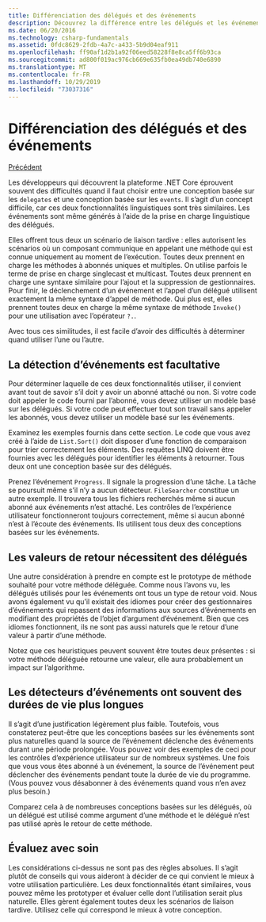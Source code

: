 ```yaml
---
title: Différenciation des délégués et des événements
description: Découvrez la différence entre les délégués et les événements, et quand utiliser chacune de ces fonctionnalités de .NET Core.
ms.date: 06/20/2016
ms.technology: csharp-fundamentals
ms.assetid: 0fdc8629-2fdb-4a7c-a433-5b9d04eaf911
ms.openlocfilehash: ff90af1d2b1a92f06eed58228f8e8ca5ff6b93ca
ms.sourcegitcommit: ad800f019ac976cb669e635fb0ea49db740e6890
ms.translationtype: MT
ms.contentlocale: fr-FR
ms.lasthandoff: 10/29/2019
ms.locfileid: "73037316"
---
```

# <a name="distinguishing-delegates-and-events"></a>Différenciation des délégués et des événements

[Précédent](modern-events.md)

Les développeurs qui découvrent la plateforme .NET Core éprouvent souvent des difficultés quand il faut choisir entre une conception basée sur les `delegates` et une conception basée sur les `events`. Il s’agit d’un concept difficile, car ces deux fonctionnalités linguistiques sont très similaires. Les événements sont même générés à l’aide de la prise en charge linguistique des délégués. 

Elles offrent tous deux un scénario de liaison tardive : elles autorisent les scénarios où un composant communique en appelant une méthode qui est connue uniquement au moment de l’exécution. Toutes deux prennent en charge les méthodes à abonnés uniques et multiples. On utilise parfois le terme de prise en charge singlecast et multicast. Toutes deux prennent en charge une syntaxe similaire pour l’ajout et la suppression de gestionnaires. Pour finir, le déclenchement d’un événement et l’appel d’un délégué utilisent exactement la même syntaxe d’appel de méthode. Qui plus est, elles prennent toutes deux en charge la même syntaxe de méthode `Invoke()` pour une utilisation avec l’opérateur `?.`.

Avec tous ces similitudes, il est facile d’avoir des difficultés à déterminer quand utiliser l’une ou l’autre.

## <a name="listening-to-events-is-optional"></a>La détection d’événements est facultative

Pour déterminer laquelle de ces deux fonctionnalités utiliser, il convient avant tout de savoir s’il doit y avoir un abonné attaché ou non. Si votre code doit appeler le code fourni par l’abonné, vous devez utiliser un modèle basé sur les délégués. Si votre code peut effectuer tout son travail sans appeler les abonnés, vous devez utiliser un modèle basé sur les événements. 

Examinez les exemples fournis dans cette section. Le code que vous avez créé à l’aide de `List.Sort()` doit disposer d’une fonction de comparaison pour trier correctement les éléments. Des requêtes LINQ doivent être fournies avec les délégués pour identifier les éléments à retourner. Tous deux ont une conception basée sur des délégués.

Prenez l’événement `Progress`. Il signale la progression d’une tâche.
La tâche se poursuit même s’il n’y a aucun détecteur.
`FileSearcher` constitue un autre exemple. Il trouvera tous les fichiers recherchés même si aucun abonné aux événements n’est attaché.
Les contrôles de l’expérience utilisateur fonctionneront toujours correctement, même si aucun abonné n’est à l’écoute des événements. Ils utilisent tous deux des conceptions basées sur les événements.

## <a name="return-values-require-delegates"></a>Les valeurs de retour nécessitent des délégués

Une autre considération à prendre en compte est le prototype de méthode souhaité pour votre méthode déléguée. Comme nous l’avons vu, les délégués utilisés pour les événements ont tous un type de retour void. Nous avons également vu qu’il existait des idiomes pour créer des gestionnaires d’événements qui repassent des informations aux sources d’événements en modifiant des propriétés de l’objet d’argument d’événement. Bien que ces idiomes fonctionnent, ils ne sont pas aussi naturels que le retour d’une valeur à partir d’une méthode.

Notez que ces heuristiques peuvent souvent être toutes deux présentes : si votre méthode déléguée retourne une valeur, elle aura probablement un impact sur l’algorithme.

## <a name="event-listeners-often-have-longer-lifetimes"></a>Les détecteurs d’événements ont souvent des durées de vie plus longues 

Il s’agit d’une justification légèrement plus faible. Toutefois, vous constaterez peut-être que les conceptions basées sur les événements sont plus naturelles quand la source de l’événement déclenche des événements durant une période prolongée. Vous pouvez voir des exemples de ceci pour les contrôles d’expérience utilisateur sur de nombreux systèmes. Une fois que vous vous êtes abonné à un événement, la source de l’événement peut déclencher des événements pendant toute la durée de vie du programme.
(Vous pouvez vous désabonner à des événements quand vous n’en avez plus besoin.)

Comparez cela à de nombreuses conceptions basées sur les délégués, où un délégué est utilisé comme argument d’une méthode et le délégué n’est pas utilisé après le retour de cette méthode.

## <a name="evaluate-carefully"></a>Évaluez avec soin

Les considérations ci-dessus ne sont pas des règles absolues. Il s’agit plutôt de conseils qui vous aideront à décider de ce qui convient le mieux à votre utilisation particulière. Les deux fonctionnalités étant similaires, vous pouvez même les prototyper et évaluer celle dont l’utilisation serait plus naturelle. Elles gèrent également toutes deux les scénarios de liaison tardive. Utilisez celle qui correspond le mieux à votre conception.
